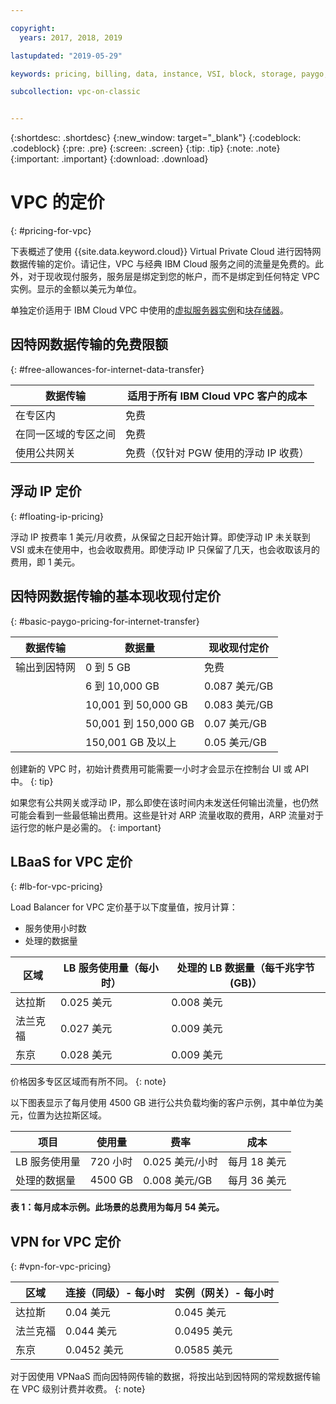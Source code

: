 ```yaml
---

copyright:
  years: 2017, 2018, 2019

lastupdated: "2019-05-29"

keywords: pricing, billing, data, instance, VSI, block, storage, paygo, transfer, floating, server, VPC, allowance, gateway, egress, minimal charges, ARP, traffic

subcollection: vpc-on-classic


---
```


{:shortdesc: .shortdesc}
{:new_window: target="_blank"}
{:codeblock: .codeblock}
{:pre: .pre}
{:screen: .screen}
{:tip: .tip}
{:note: .note}
{:important: .important}
{:download: .download}


# VPC 的定价
{: #pricing-for-vpc}

下表概述了使用 {{site.data.keyword.cloud}} Virtual Private Cloud 进行因特网数据传输的定价。请记住，VPC 与经典 IBM Cloud 服务之间的流量是免费的。此外，对于现收现付服务，服务层是绑定到您的帐户，而不是绑定到任何特定 VPC 实例。显示的金额以美元为单位。

单独定价适用于 IBM Cloud VPC 中使用的[虚拟服务器实例](/docs/vpc-on-classic?topic=vpc-on-classic-pricing-for-virtual-servers-for-vpc)和[块存储器](/docs/vpc-on-classic?topic=vpc-on-classic-block-storage-pricing)。

## 因特网数据传输的免费限额
{: #free-allowances-for-internet-data-transfer}

|数据传输|适用于所有 IBM Cloud VPC 客户的成本|
|---------------|------------------|
|在专区内|免费|
|在同一区域的专区之间|免费|
|使用公共网关|免费（仅针对 PGW 使用的浮动 IP 收费）|

## 浮动 IP 定价
{: #floating-ip-pricing}

浮动 IP 按费率 1 美元/月收费，从保留之日起开始计算。即使浮动 IP 未关联到 VSI 或未在使用中，也会收取费用。即使浮动 IP 只保留了几天，也会收取该月的费用，即 1 美元。

## 因特网数据传输的基本现收现付定价
{: #basic-paygo-pricing-for-internet-transfer}

|数据传输|数据量|现收现付定价|
|-----------|-----------|------------------|
|输出到因特网|0 到 5 GB|免费|
|  |6 到 10,000 GB|0.087 美元/GB|
|  |10,001 到 50,000 GB|0.083 美元/GB|
|  |50,001 到 150,000 GB|0.07 美元/GB|
|  |150,001 GB 及以上|0.05 美元/GB|


创建新的 VPC 时，初始计费费用可能需要一小时才会显示在控制台 UI 或 API 中。
{: tip}

如果您有公共网关或浮动 IP，那么即使在该时间内未发送任何输出流量，也仍然可能会看到一些最低输出费用。这些是针对 ARP 流量收取的费用，ARP 流量对于运行您的帐户是必需的。
{: important}

## LBaaS for VPC 定价
{: #lb-for-vpc-pricing}

Load Balancer for VPC 定价基于以下度量值，按月计算：
* 服务使用小时数
* 处理的数据量


|区域|LB 服务使用量（每小时）|处理的 LB 数据量（每千兆字节 (GB)）|
|------------|--------------------------|-------------------------|
|达拉斯|0.025 美元|0.008 美元|
|法兰克福|0.027 美元|0.009 美元|
|东京|0.028 美元|0.009 美元|

价格因多专区区域而有所不同。
{: note}

以下图表显示了每月使用 4500 GB 进行公共负载均衡的客户示例，其中单位为美元，位置为达拉斯区域。

|项目|使用量|费率|成本|
|---------|--------|---------|---------|          
|LB 服务使用量|720 小时|0.025 美元/小时|每月 18 美元|
|处理的数据量|4500 GB|0.008 美元/GB|每月 36 美元|

**表 1：每月成本示例。此场景的总费用为每月 54 美元。**


## VPN for VPC 定价
{: #vpn-for-vpc-pricing}

|区域|连接（同级）- 每小时|实例（网关）- 每小时|
|------------|--------------------------|-------------------------|
|达拉斯|0.04 美元|0.045 美元|
|法兰克福|0.044 美元|0.0495 美元|
|东京|0.0452 美元|0.0585 美元|

对于因使用 VPNaaS 而向因特网传输的数据，将按出站到因特网的常规数据传输在 VPC 级别计费并收费。
{: note}

